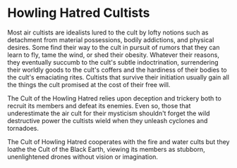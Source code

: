 # Howling Hatred Cultists

Most air cultists are idealists lured to the cult by lofty notions such as detachment from material possessions, bodily addictions, and physical desires. Some find their way to the cult in pursuit of rumors that they can learn to fly, tame the wind, or shed their obesity. Whatever their reasons, they eventually succumb to the cult's subtle indoctrination, surrendering their worldly goods to the cult's coffers and the hardiness of their bodies to the cult's emaciating rites. Cultists that survive their initiation usually gain all the things the cult promised at the cost of their free will.

The Cult of the Howling Hatred relies upon deception and trickery both to recruit its members and defeat its enemies. Even so, those that underestimate the air cult for their mysticism shouldn't forget the wild destructive power the cultists wield when they unleash cyclones and tornadoes.

The Cult of Howling Hatred cooperates with the fire and water cults but they loathe the Cult of the Black Earth, viewing its members as stubborn, unenlightened drones without vision or imagination.
